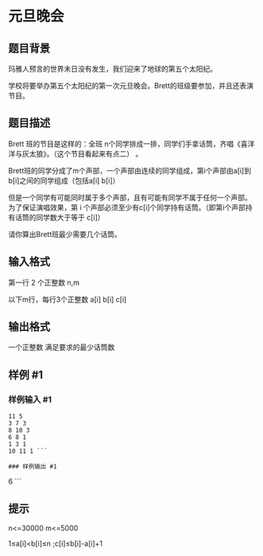 # 元旦晚会

## 题目背景

玛雅人预言的世界末日没有发生，我们迎来了地球的第五个太阳纪。

学校将要举办第五个太阳纪的第一次元旦晚会。Brett的班级要参加，并且还表演节目。


## 题目描述

Brett 班的节目是这样的：全班 n个同学排成一排，同学们手拿话筒，齐唱《喜洋洋与灰太狼》。（这个节目看起来有点二） 。

Brett班的同学分成了m个声部，一个声部由连续的同学组成，第i个声部由a[i]到b[i]之间的同学组成（包括a[i] b[i]）

但是一个同学有可能同时属于多个声部，且有可能有同学不属于任何一个声部。 为了保证演唱效果，第 i 个声部必须至少有c[i]个同学持有话筒。（即第i个声部持有话筒的同学数大于等于 c[i]）

请你算出Brett班最少需要几个话筒。


## 输入格式

第一行 2 个正整数 n,m

以下m行，每行3个正整数 a[i] b[i] c[i] 


## 输出格式

一个正整数 满足要求的最少话筒数


## 样例 #1

### 样例输入 #1
```
11 5 
3 7 3 
8 10 3 
6 8 1 
1 3 1 
10 11 1 ```

### 样例输出 #1

```
6 ```

## 提示

n<=30000 m<=5000

1≤a[i]<b[i]≤n  ;c[i]≤b[i]-a[i]+1
